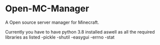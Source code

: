 # Open-MC-Manager
A Open source server manager for Minecraft.

Currently you have to have python 3.8 installed aswell as all the required libraries as listed
-pickle
-shutil
-easygui
-errno
-stat
